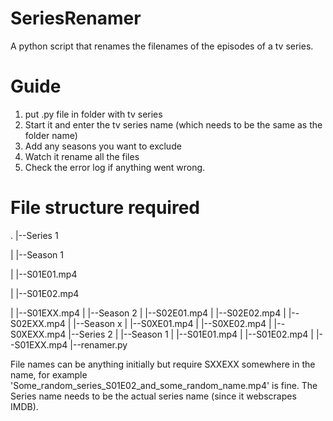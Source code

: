# SeriesRenamer
A python script that renames the filenames of the episodes of a tv series.

# Guide
1. put .py file in folder with tv series
2. Start it and enter the tv series name (which needs to be the same as the folder name)
3. Add any seasons you want to exclude
4. Watch it rename all the files
5. Check the error log if anything went wrong.

# File structure required

.
|--Series 1

|   |--Season 1

|       |--S01E01.mp4

|       |--S01E02.mp4

|       |--S01EXX.mp4
|   |--Season 2
|       |--S02E01.mp4
|       |--S02E02.mp4
|       |--S02EXX.mp4
|   |--Season x
|       |--S0XE01.mp4
|       |--S0XE02.mp4
|       |--S0XEXX.mp4
|--Series 2
|   |--Season 1
|       |--S01E01.mp4
|       |--S01E02.mp4
|       |--S01EXX.mp4
|--renamer.py

File names can be anything initially but require SXXEXX somewhere in the name, for example 'Some_random_series_S01E02_and_some_random_name.mp4' is fine. The Series name needs to be the actual series name (since it webscrapes IMDB).
